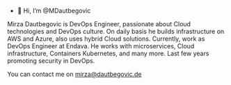 - 👋 Hi, I’m @MDautbegovic

Mirza Dautbegovic is DevOps Engineer, passionate about Cloud technologies and DevOps culture. 
On daily basis he builds infrastructure on AWS and Azure, also uses hybrid Cloud solutions.
Currently, work as DevOps Engineer at Endava. He works with microservices, Cloud infrastructure, Containers Kubernetes, and many more. 
Last few years promoting security in DevOps.

 
You can contact me on mirza@dautbegovic.de
<!---
MDautbegovic/MDautbegovic is a ✨ special ✨ repository because its `README.md` (this file) appears on your GitHub profile.
You can click the Preview link to take a look at your changes.
--->
